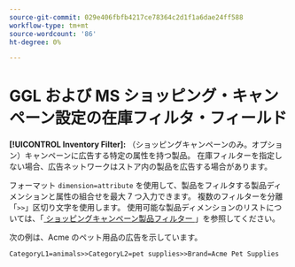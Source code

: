 ```yaml
---
source-git-commit: 029e406fbfb4217ce78364c2d1f1a6dae24ff588
workflow-type: tm+mt
source-wordcount: '86'
ht-degree: 0%

---
```

# GGL および MS ショッピング・キャンペーン設定の在庫フィルタ・フィールド

**[!UICONTROL Inventory Filter]:** （ショッピングキャンペーンのみ。オプション）キャンペーンに広告する特定の属性を持つ製品。 在庫フィルターを指定しない場合、広告ネットワークはストア内の製品を広告する場合があります。

フォーマット `dimension=attribute` を使用して、製品をフィルタする製品ディメンションと属性の組合せを最大 7 つ入力できます。 複数のフィルターを分離
「`>>`」区切り文字を使用します。 使用可能な製品ディメンションのリストについては、「[ ショッピングキャンペーン製品フィルター ](/help/search-social-commerce/campaign-management/campaigns/shopping-campaign-product-filters.md)」を参照してください。

次の例は、Acme のペット用品の広告を示しています。

`CategoryL1=animals>>CategoryL2=pet supplies>>Brand=Acme Pet Supplies`
